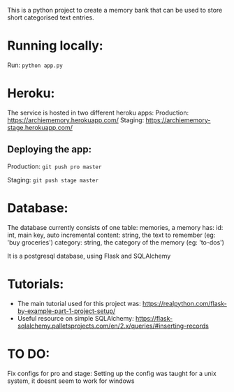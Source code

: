 This is a python project to create a memory bank that can be used to store short categorised text entries.

# Running locally:
Run: `python app.py`

# Heroku:
The service is hosted in two different heroku apps:
Production: https://archiememory.herokuapp.com/
Staging: https://archiememory-stage.herokuapp.com/

## Deploying the app:
Production: `git push pro master`

Staging: `git push stage master`

# Database:
The database currently consists of one table: memories, a memory has:
id: int, main key, auto incremental
content: string, the text to remember (eg: 'buy groceries')
category: string, the category of the memory (eg: 'to-dos')

It is a postgresql database, using Flask and SQLAlchemy

# Tutorials:
- The main tutorial used for this project was: https://realpython.com/flask-by-example-part-1-project-setup/
- Useful resource on simple SQLAlchemy: https://flask-sqlalchemy.palletsprojects.com/en/2.x/queries/#inserting-records


# TO DO:
Fix configs for pro and stage: Setting up the config was taught for a unix system, it doesnt seem to work for windows